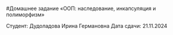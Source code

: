 #Домашнее задание «ООП: наследование, инкапсуляция и полиморфизм»

Студент: Дудоладова Ирина Германовна
Дата сдачи: 21.11.2024